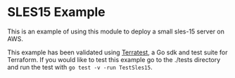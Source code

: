 # SLES15 Example

This is an example of using this module to deploy a small sles-15 server on AWS.

This example has been validated using [Terratest](https://terratest.gruntwork.io/), a Go sdk and test suite for Terraform.
If you would like to test this example go to the ./tests directory and run the test with `go test -v -run TestSles15`.

